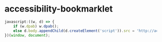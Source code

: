 # accessibility-bookmarklet

```javascript
javascript:((w, d) => {
    if (w.dpab) w.dpab();
    else d.body.appendChild(d.createElement('script')).src = 'http://accessibility-bookmarklet.test/index.js';
})(window, document);
```
